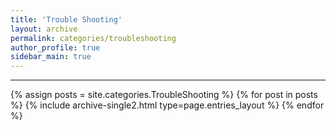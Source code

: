 ```yaml
---
title: 'Trouble Shooting'
layout: archive
permalink: categories/troubleshooting
author_profile: true
sidebar_main: true
---
```


<!-- 공백이 포함되어 있는 카테고리 이름의 경우 site.categories['a b c'] 이런식으로! -->

---

{% assign posts = site.categories.TroubleShooting %}
{% for post in posts %} {% include archive-single2.html type=page.entries_layout %} {% endfor %}
